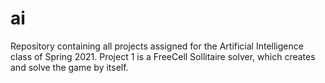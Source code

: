 # ai
Repository containing all projects assigned for the Artificial Intelligence class of Spring 2021.
Project 1 is a FreeCell Sollitaire solver, which creates and solve the game by itself. 
